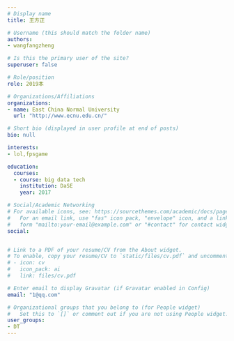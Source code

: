 ```yaml
---
# Display name
title: 王方正

# Username (this should match the folder name)
authors:
- wangfangzheng

# Is this the primary user of the site?
superuser: false

# Role/position
role: 2019本

# Organizations/Affiliations
organizations:
- name: East China Normal University
  url: "http://www.ecnu.edu.cn/"

# Short bio (displayed in user profile at end of posts)
bio: null

interests:
- lol,fpsgame

education:
  courses:
  - course: big data tech
    institution: DaSE
    year: 2017

# Social/Academic Networking
# For available icons, see: https://sourcethemes.com/academic/docs/page-builder/#icons
#   For an email link, use "fas" icon pack, "envelope" icon, and a link in the
#   form "mailto:your-email@example.com" or "#contact" for contact widget.
social:


# Link to a PDF of your resume/CV from the About widget.
# To enable, copy your resume/CV to `static/files/cv.pdf` and uncomment the lines below.
# - icon: cv
#   icon_pack: ai
#   link: files/cv.pdf

# Enter email to display Gravatar (if Gravatar enabled in Config)
email: "1@qq.com"

# Organizational groups that you belong to (for People widget)
#   Set this to `[]` or comment out if you are not using People widget.
user_groups:
- DT
---
```



